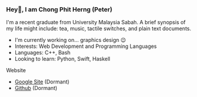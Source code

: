 ### Hey👋, I am Chong Phit Herng (Peter)

I'm a recent graduate from University Malaysia Sabah. A brief synopsis of my life might include: tea, music, tactile switches, and plain text documents.

- I'm currently working on... graphics design 😉
- Interests: Web Development and Programming Languages
- Languages: C++, Bash
- Looking to learn: Python, Swift, Haskell

Website

- [Google Site](https://sites.google.com/view/rchongphitherng) (Dormant)
- [Github](https://peterdigger.github.io/) (Dormant)
